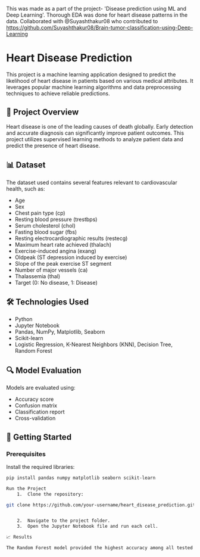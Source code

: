 This was made as a part of the project- 'Disease prediction using ML and Deep Learning'.
Thorough EDA was done for heart disease patterns in the data.
Collaborated with @Suyashthakur08 who contributed to 
https://github.com/Suyashthakur08/Brain-tumor-classification-using-Deep-Learning


# Heart Disease Prediction

This project is a machine learning application designed to predict the likelihood of heart disease in patients based on various medical attributes. It leverages popular machine learning algorithms and data preprocessing techniques to achieve reliable predictions.

## 🧠 Project Overview

Heart disease is one of the leading causes of death globally. Early detection and accurate diagnosis can significantly improve patient outcomes. This project utilizes supervised learning methods to analyze patient data and predict the presence of heart disease.

## 📊 Dataset

The dataset used contains several features relevant to cardiovascular health, such as:

- Age
- Sex
- Chest pain type (cp)
- Resting blood pressure (trestbps)
- Serum cholesterol (chol)
- Fasting blood sugar (fbs)
- Resting electrocardiographic results (restecg)
- Maximum heart rate achieved (thalach)
- Exercise-induced angina (exang)
- Oldpeak (ST depression induced by exercise)
- Slope of the peak exercise ST segment
- Number of major vessels (ca)
- Thalassemia (thal)
- Target (0: No disease, 1: Disease)

## 🛠️ Technologies Used

- Python
- Jupyter Notebook
- Pandas, NumPy, Matplotlib, Seaborn
- Scikit-learn
- Logistic Regression, K-Nearest Neighbors (KNN), Decision Tree, Random Forest

## 🔍 Model Evaluation

Models are evaluated using:

- Accuracy score
- Confusion matrix
- Classification report
- Cross-validation

## 🚀 Getting Started

### Prerequisites

Install the required libraries:

```bash
pip install pandas numpy matplotlib seaborn scikit-learn

Run the Project
	1.	Clone the repository:

git clone https://github.com/your-username/heart_disease_prediction.git


	2.	Navigate to the project folder.
	3.	Open the Jupyter Notebook file and run each cell.

📈 Results

The Random Forest model provided the highest accuracy among all tested algorithms, indicating its strong performance for this classification task.
